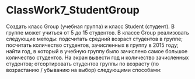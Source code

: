 # ClassWork7_StudentGroup

Создать класс Group (учебная группа) и класс Student (студент). В группе может учиться от 5 до 15 студентов. 
В классе Group реализовать следующие методы:
подсчитать средний возраст студентов в группе;
посчитать количество студентов, зачисленных в группу в 2015 году;	
найти год, в который в учебную группу было зачислено самое большое количество студентов. На экран вывести год и количество зачисленных студентов;
отсортировать студентов группы по возрасту (по возрастанию / убыванию на выбор) следующими способами:
